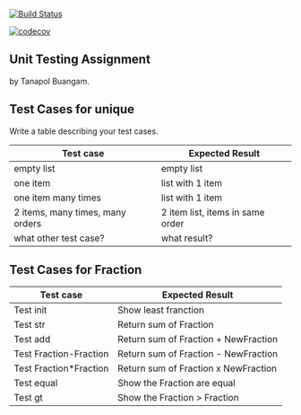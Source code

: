 [![Build Status](https://travis-ci.com/KOngTNP/unittesting-KOngTNP.svg?branch=master)](https://travis-ci.com/KOngTNP/unittesting-KOngTNP)


[![codecov](https://codecov.io/gh/KOngTNP/unittesting-KOngTNP/branch/master/graph/badge.svg)](https://codecov.io/gh/KOngTNP/unittesting-KOngTNP)

## Unit Testing Assignment

by Tanapol Buangam.


## Test Cases for unique

Write a table describing your test cases.

| Test case              |  Expected Result    |
|------------------------|---------------------|
| empty list             |  empty list         |
| one item               |  list with 1 item   |
| one item many times    |  list with 1 item   |
| 2 items, many times, many orders | 2 item list, items in same order  |
| what other test case?  |  what result?       |


## Test Cases for Fraction
| Test case              |  Expected Result    |
|-------------------------|-----------------------------------|
| Test init               |  Show least franction                    |
| Test str                |  Return sum of Fraction                |
| Test add                |  Return sum of Fraction + NewFraction                |
| Test Fraction-Fraction  | Return sum of Fraction - NewFraction |
| Test Fraction*Fraction  | Return sum of Fraction x NewFraction                  |
| Test equal              |  Show the Fraction are equal            |
| Test gt                 |  Show the Fraction > Fraction                    |